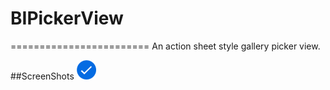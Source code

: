 # BIPickerView
========================
An action sheet style gallery picker view.

##ScreenShots
![enter image description here](https://github.com/BrittoDevassy/BIPickerView/blob/master/selectionButtonSelected.png)
